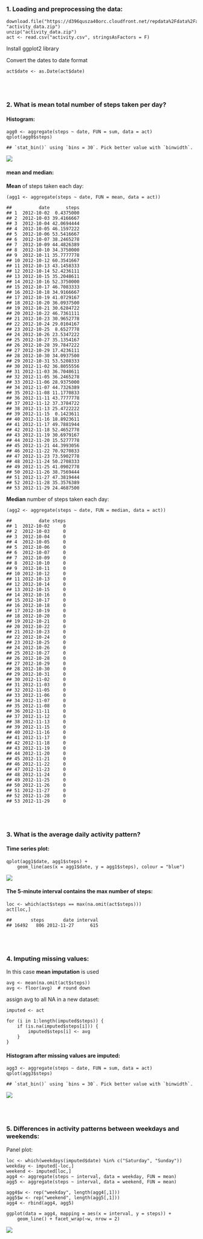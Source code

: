 <br><br>

### 1. Loading and preprocessing the data:

    download.file("https://d396qusza40orc.cloudfront.net/repdata%2Fdata%2Factivity.zip", "activity_data.zip")
    unzip("activity_data.zip")
    act <- read.csv("activity.csv", stringsAsFactors = F)

Install ggplot2 library

Convert the dates to date format

    act$date <- as.Date(act$date)

<br><br>

### 2. What is mean total number of steps taken per day?

#### Histogram:

    agg0 <- aggregate(steps ~ date, FUN = sum, data = act)
    qplot(agg0$steps)

    ## `stat_bin()` using `bins = 30`. Pick better value with `binwidth`.

![](assignment1_files/figure-markdown_strict/unnamed-chunk-3-1.png)

#### mean and median:

**Mean** of steps taken each day:

    (agg1 <- aggregate(steps ~ date, FUN = mean, data = act))

    ##          date      steps
    ## 1  2012-10-02  0.4375000
    ## 2  2012-10-03 39.4166667
    ## 3  2012-10-04 42.0694444
    ## 4  2012-10-05 46.1597222
    ## 5  2012-10-06 53.5416667
    ## 6  2012-10-07 38.2465278
    ## 7  2012-10-09 44.4826389
    ## 8  2012-10-10 34.3750000
    ## 9  2012-10-11 35.7777778
    ## 10 2012-10-12 60.3541667
    ## 11 2012-10-13 43.1458333
    ## 12 2012-10-14 52.4236111
    ## 13 2012-10-15 35.2048611
    ## 14 2012-10-16 52.3750000
    ## 15 2012-10-17 46.7083333
    ## 16 2012-10-18 34.9166667
    ## 17 2012-10-19 41.0729167
    ## 18 2012-10-20 36.0937500
    ## 19 2012-10-21 30.6284722
    ## 20 2012-10-22 46.7361111
    ## 21 2012-10-23 30.9652778
    ## 22 2012-10-24 29.0104167
    ## 23 2012-10-25  8.6527778
    ## 24 2012-10-26 23.5347222
    ## 25 2012-10-27 35.1354167
    ## 26 2012-10-28 39.7847222
    ## 27 2012-10-29 17.4236111
    ## 28 2012-10-30 34.0937500
    ## 29 2012-10-31 53.5208333
    ## 30 2012-11-02 36.8055556
    ## 31 2012-11-03 36.7048611
    ## 32 2012-11-05 36.2465278
    ## 33 2012-11-06 28.9375000
    ## 34 2012-11-07 44.7326389
    ## 35 2012-11-08 11.1770833
    ## 36 2012-11-11 43.7777778
    ## 37 2012-11-12 37.3784722
    ## 38 2012-11-13 25.4722222
    ## 39 2012-11-15  0.1423611
    ## 40 2012-11-16 18.8923611
    ## 41 2012-11-17 49.7881944
    ## 42 2012-11-18 52.4652778
    ## 43 2012-11-19 30.6979167
    ## 44 2012-11-20 15.5277778
    ## 45 2012-11-21 44.3993056
    ## 46 2012-11-22 70.9270833
    ## 47 2012-11-23 73.5902778
    ## 48 2012-11-24 50.2708333
    ## 49 2012-11-25 41.0902778
    ## 50 2012-11-26 38.7569444
    ## 51 2012-11-27 47.3819444
    ## 52 2012-11-28 35.3576389
    ## 53 2012-11-29 24.4687500

**Median** number of steps taken each day:

    (agg2 <- aggregate(steps ~ date, FUN = median, data = act))

    ##          date steps
    ## 1  2012-10-02     0
    ## 2  2012-10-03     0
    ## 3  2012-10-04     0
    ## 4  2012-10-05     0
    ## 5  2012-10-06     0
    ## 6  2012-10-07     0
    ## 7  2012-10-09     0
    ## 8  2012-10-10     0
    ## 9  2012-10-11     0
    ## 10 2012-10-12     0
    ## 11 2012-10-13     0
    ## 12 2012-10-14     0
    ## 13 2012-10-15     0
    ## 14 2012-10-16     0
    ## 15 2012-10-17     0
    ## 16 2012-10-18     0
    ## 17 2012-10-19     0
    ## 18 2012-10-20     0
    ## 19 2012-10-21     0
    ## 20 2012-10-22     0
    ## 21 2012-10-23     0
    ## 22 2012-10-24     0
    ## 23 2012-10-25     0
    ## 24 2012-10-26     0
    ## 25 2012-10-27     0
    ## 26 2012-10-28     0
    ## 27 2012-10-29     0
    ## 28 2012-10-30     0
    ## 29 2012-10-31     0
    ## 30 2012-11-02     0
    ## 31 2012-11-03     0
    ## 32 2012-11-05     0
    ## 33 2012-11-06     0
    ## 34 2012-11-07     0
    ## 35 2012-11-08     0
    ## 36 2012-11-11     0
    ## 37 2012-11-12     0
    ## 38 2012-11-13     0
    ## 39 2012-11-15     0
    ## 40 2012-11-16     0
    ## 41 2012-11-17     0
    ## 42 2012-11-18     0
    ## 43 2012-11-19     0
    ## 44 2012-11-20     0
    ## 45 2012-11-21     0
    ## 46 2012-11-22     0
    ## 47 2012-11-23     0
    ## 48 2012-11-24     0
    ## 49 2012-11-25     0
    ## 50 2012-11-26     0
    ## 51 2012-11-27     0
    ## 52 2012-11-28     0
    ## 53 2012-11-29     0

<br><br>

### 3. What is the average daily activity pattern?

#### Time series plot:

    qplot(agg1$date, agg1$steps) +
        geom_line(aes(x = agg1$date, y = agg1$steps), colour = "blue")

![](assignment1_files/figure-markdown_strict/unnamed-chunk-6-1.png)

#### The 5-minute interval contains the max number of steps:

    loc <- which(act$steps == max(na.omit(act$steps)))
    act[loc,]

    ##       steps       date interval
    ## 16492   806 2012-11-27      615

<br><br>

### 4. Imputing missing values:

In this case **mean imputation** is used

    avg <- mean(na.omit(act$steps))
    avg <- floor(avg)  # round down

assign avg to all NA in a new dataset:

    imputed <- act

    for (i in 1:length(imputed$steps)) {
        if (is.na(imputed$steps[i])) {
            imputed$steps[i] <- avg
        }
    }

####  Histogram after missing values are imputed:

    agg3 <- aggregate(steps ~ date, FUN = sum, data = act)
    qplot(agg3$steps)

    ## `stat_bin()` using `bins = 30`. Pick better value with `binwidth`.

![](assignment1_files/figure-markdown_strict/unnamed-chunk-10-1.png)

<br><br>

### 5. Differences in activity patterns between weekdays and weekends:

Panel plot:

    loc <- which(weekdays(imputed$date) %in% c("Saturday", "Sunday"))
    weekday <- imputed[-loc,]
    weekend <- imputed[loc,]
    agg4 <- aggregate(steps ~ interval, data = weekday, FUN = mean)
    agg5 <- aggregate(steps ~ interval, data = weekend, FUN = mean)

    agg4$w <- rep("weekday", length(agg4[,1]))
    agg5$w <- rep("weekend", length(agg5[,1]))
    agg4 <- rbind(agg4, agg5)

    ggplot(data = agg4, mapping = aes(x = interval, y = steps)) +
        geom_line() + facet_wrap(~w, nrow = 2)

![](assignment1_files/figure-markdown_strict/unnamed-chunk-11-1.png)
